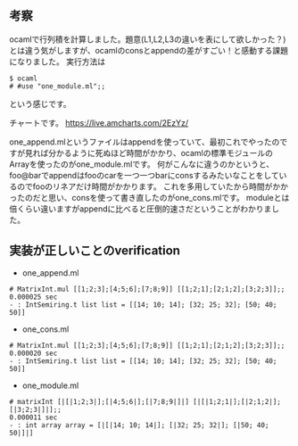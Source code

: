 
## 考察
ocamlで行列積を計算しました。題意(L1,L2,L3の違いを表にして欲しかった？)とは違う気がしますが、ocamlのconsとappendの差がすごい！と感動する課題になりました。
実行方法は
```
$ ocaml
# #use "one_module.ml";;
```
という感じです。

チャートです。
https://live.amcharts.com/2EzYz/

one_append.mlというファイルはappendを使っていて、最初これでやったのですが見れば分かるように死ぬほど時間がかかり、ocamlの標準モジュールのArrayを使ったのがone_module.mlです。
何がこんなに違うのかというと、foo@barでappendはfooのcarを一つ一つbarにconsするみたいなことをしているのでfooのリネアだけ時間がかかります。
これを多用していたから時間がかかったのだと思い、consを使って書き直したのがone_cons.mlです。
moduleとは倍くらい違いますがappendに比べると圧倒的速さだということがわかりました。

## 実装が正しいことのverification
* one_append.ml
```
# MatrixInt.mul [[1;2;3];[4;5;6];[7;8;9]] [[1;2;1];[2;1;2];[3;2;3]];;
0.000025 sec
- : IntSemiring.t list list = [[14; 10; 14]; [32; 25; 32]; [50; 40; 50]]
```

* one_cons.ml
```
# MatrixInt.mul [[1;2;3];[4;5;6];[7;8;9]] [[1;2;1];[2;1;2];[3;2;3]];;
0.000020 sec
- : IntSemiring.t list list = [[14; 10; 14]; [32; 25; 32]; [50; 40; 50]]
```

* one_module.ml
```
# matrixInt [|[|1;2;3|];[|4;5;6|];[|7;8;9|]|] [|[|1;2;1|];[|2;1;2|];[|3;2;3|]|];;
0.000011 sec
- : int array array = [|[|14; 10; 14|]; [|32; 25; 32|]; [|50; 40; 50|]|]
```
